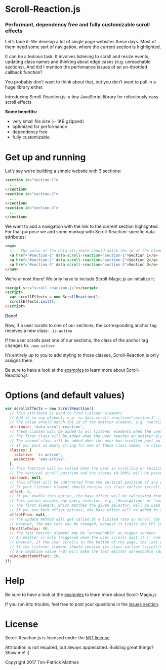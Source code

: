 # Scroll-Reaction.js
### Performant, dependency free and fully customizable scroll effects

Let’s face it: We develop a lot of single page websites these days. Most of them need some sort of navigation, where the current section is highlighted.

It can be a tedious task: It involves listening to scroll and resize events, updating class names and thinking about edge cases (e.g. unreachable sections). And did I mention the perfomance issues of an un-throttled callback function? 

You probably don’t want to think about that, but you don’t want to pull in a huge library either.

Introducing Scroll-Reaction.js: a tiny JavaScript library for ridiculously easy scroll effects

**Some benefits:**
- very small file size (~ 1KB gzipped)
- optimized for performance
- dependency free
- fully customizable

# Get up and running
Let’s say we’re building a simple website with 3 sections:

``` html
<section id="section-1">
  ...
</section>
<section id="section-2">
  ...
</section>
<section id="section-3">
  ...
</section>
```

We want to add a navigation with the link to the current section highlighted. For that purpose we add some markup with Scroll-Reaction-specific data attributes:

``` html
<nav>
  <!-- The value of the data attribute should match the id of the element we want to target -->
  <a href="#section-1" data-scroll-reaction="section-1">Section 1</a>
  <a href="#section-2" data-scroll-reaction="section-2">Section 2</a>
  <a href="#section-3" data-scroll-reaction="section-3">Section 3</a>
</nav>
```

We’re almost there! We only have to include Scroll-Magic.js an initialize it:

``` html
<script src="scroll-reaction.js"></script>
<script>
  var scrollEffects = new ScrollReaction();
  scrollEffects.init();
</script>
```

Done!

Now, if a user scrolls to one of our sections, the corresponding anchor tag receives a new class: `.is-active`

If the user scrolls past one of our sections, the class of the anchor tag changes to: `.was-active`

It’s entirely up to you to add styling to those classes, Scroll-Reaction.js only assigns them.

Be sure to have a look at the [examples](https://github.com/tpmatthes/scroll-reaction/tree/master/examples) to learn more about Scroll-Reaction.js

# Options (and default values)

``` js
var scrollEffects = new ScrollReaction({
  // This attribute is used to find listener elements
  // Add it to any element, e.g. <a data-scroll-reaction="section-1" ...>
  // The value should match the id of the emitter element, e.g. <section id="section-1" ...>
  attribute: 'data-scroll-reaction',
  // These classes will be added to all listener elements when the user scrolls to a linked emitter element
  // The first class will be added when the user reaches an emitter element
  // The second class will be added when the user has scrolled past an emitter element
  // If you pass an empty string for one of these class names, no class will be added
  classes: {
    isActive: 'is-active',
    wasActive: 'was-active',
  },
  // This function will be called when the user is scrolling or resizing the window
  // The vertical scroll position and the status (0-100%) will be passed to the callback function as arguments
  callback: null,
  // This offset will be subtracted from the vertical position of any emitter element
  // If your listener element should receive its class earlier (scrolling down), pass a higher value
  offset: 5,
  // If you enable this option, the base offset will be calculated from the height of an element
  // This option accepts any query selector, e.g. '#navigation' or 'nav'
  // The first element, which matches the given selector, will be used
  // If you use both offset options, the base offset will be added to this
  offsetFrom: null,
  // The update method will get called at a limited rate on scroll (by default 20 times per second)
  // However, the max rate can be changed, because it limits the FPS in a custom callback
  throttleDelay: 50,
  // The last emitter element may be "unreachable" on bigger screens
  // An emitter is only triggered when the user scrolls past it (- configured offset)
  // However, if the user scrolls to the bottom of the page, the last emitter will be activated automatically
  // If the listener element should receive its class earlier (scrolling down), pass a higher value
  // Any negative value (<0) will make the last emitter unreachable (do you really want that?)
  windowBottomOffset: 20,
});
```

# Help
Be sure to have a look at the [examples](https://github.com/tpmatthes/scroll-reaction/tree/master/examples) to learn more about Scroll-Magis.js

If you run into trouble, feel free to post your questions in the [issues section](https://github.com/tpmatthes/scroll-reaction/issues).

# License
Scroll-Reaction.js is licensed under the [MIT license](https://github.com/tpmatthes/scroll-reaction/blob/master/LICENSE).

Attribution is not required, but always appreciated. Building great things? Show me! :)

Copyright 2017 Tim-Patrick Matthes
